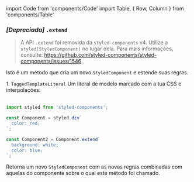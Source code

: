import Code from 'components/Code'
import Table, { Row, Column } from 'components/Table'

### _[Depreciada]_ `.extend`

> A API `.extend` foi removida da `styled-components` v4. Utilize a `styled(StyledComponent)` no lugar dela. Para mais informações, consulte: <https://github.com/styled-components/styled-components/issues/1546>

Isto é um método que cria um novo `StyledComponent` e estende suas regras.

<Table head={['Arguments', 'Description']}>
  <Row>
    <Column>
      1. <Code>TaggedTemplateLiteral</Code>
    </Column>
    <Column>Um literal de modelo marcado com a tua CSS e interpolações.</Column>
  </Row>
</Table>

```jsx
import styled from 'styled-components';

const Component = styled.div`
  color: red;
`;

const Component2 = Component.extend`
  background: white;
  color: blue;
`;
```

Retorna um novo `StyledComponent` com as novas regras combinadas com aquelas do componente sobre o qual este método foi chamado.
